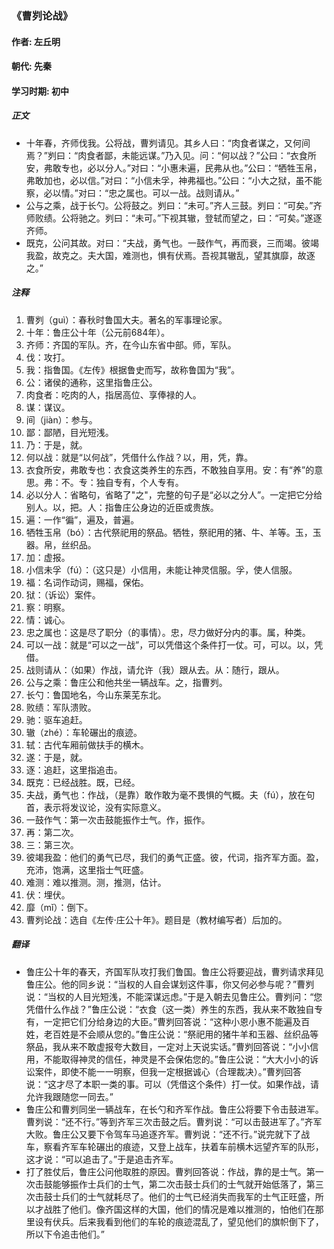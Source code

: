 ### 《曹刿论战》

#### 作者: 左丘明 

#### 朝代: 先秦

#### 学习时期: 初中

##### **正文**

- 十年春，齐师伐我。公将战，曹刿请见。其乡人曰：“肉食者谋之，又何间焉？”刿曰：“肉食者鄙，未能远谋。”乃入见。问：“何以战？”公曰：“衣食所安，弗敢专也，必以分人。”对曰：“小惠未遍，民弗从也。”公曰：“牺牲玉帛，弗敢加也，必以信。”对曰：“小信未孚，神弗福也。”公曰：“小大之狱，虽不能察，必以情。”对曰：“忠之属也。可以一战。战则请从。”
- 公与之乘，战于长勺。公将鼓之。刿曰：“未可。”齐人三鼓。刿曰：“可矣。”齐师败绩。公将驰之。刿曰：“未可。”下视其辙，登轼而望之，曰：“可矣。”遂逐齐师。
- 既克，公问其故。对曰：“夫战，勇气也。一鼓作气，再而衰，三而竭。彼竭我盈，故克之。夫大国，难测也，惧有伏焉。吾视其辙乱，望其旗靡，故逐之。”

##### **注释**

1. 曹刿（guì）：春秋时鲁国大夫。著名的军事理论家。
2. 十年：鲁庄公十年（公元前684年）。
3. 齐师：齐国的军队。齐，在今山东省中部。师，军队。
4. 伐：攻打。
5. 我：指鲁国。《左传》根据鲁史而写，故称鲁国为“我”。
6. 公：诸侯的通称，这里指鲁庄公。
7. 肉食者：吃肉的人，指居高位、享俸禄的人。
8. 谋：谋议。
9. 间（jiàn）：参与。
10. 鄙：鄙陋，目光短浅。
11. 乃：于是，就。
12. 何以战：就是“以何战”，凭借什么作战？以，用，凭，靠。
13. 衣食所安，弗敢专也：衣食这类养生的东西，不敢独自享用。安：有“养”的意思。弗：不。专：独自专有，个人专有。
14. 必以分人：省略句，省略了"之"，完整的句子是“必以之分人”。一定把它分给别人。以，把。人：指鲁庄公身边的近臣或贵族。
15. 遍：一作“徧”，遍及，普遍。
16. 牺牲玉帛（bó）：古代祭祀用的祭品。牺牲，祭祀用的猪、牛、羊等。玉，玉器。帛，丝织品。
17. 加：虚报。
18. 小信未孚（fú）：（这只是）小信用，未能让神灵信服。孚，使人信服。
19. 福：名词作动词，赐福，保佑。
20. 狱：（诉讼）案件。
21. 察：明察。
22. 情：诚心。
23. 忠之属也：这是尽了职分（的事情）。忠，尽力做好分内的事。属，种类。
24. 可以一战：就是“可以之一战”，可以凭借这个条件打一仗。可，可以。以，凭借。
25. 战则请从：（如果）作战，请允许（我）跟从去。从：随行，跟从。
26. 公与之乘：鲁庄公和他共坐一辆战车。之，指曹刿。
27. 长勺：鲁国地名，今山东莱芜东北。
28. 败绩：军队溃败。
29. 驰：驱车追赶。
30. 辙（zhé）：车轮碾出的痕迹。
31. 轼：古代车厢前做扶手的横木。
32. 遂：于是，就。
33. 逐：追赶，这里指追击。
34. 既克：已经战胜。既，已经。
35. 夫战，勇气也：作战，（是靠）敢作敢为毫不畏惧的气概。夫（fú），放在句首，表示将发议论，没有实际意义。
36. 一鼓作气：第一次击鼓能振作士气。作，振作。
37. 再：第二次。
38. 三：第三次。
39. 彼竭我盈：他们的勇气已尽，我们的勇气正盛。彼，代词，指齐军方面。盈，充沛，饱满，这里指士气旺盛。
40. 难测：难以推测。测，推测，估计。
41. 伏：埋伏。
42. 靡（mǐ）：倒下。
43. 曹刿论战：选自《左传·庄公十年》。题目是（教材编写者）后加的。

##### **翻译**

- 鲁庄公十年的春天，齐国军队攻打我们鲁国。鲁庄公将要迎战，曹刿请求拜见鲁庄公。他的同乡说：“当权的人自会谋划这件事，你又何必参与呢？”曹刿说：“当权的人目光短浅，不能深谋远虑。”于是入朝去见鲁庄公。曹刿问：“您凭借什么作战？”鲁庄公说：“衣食（这一类）养生的东西，我从来不敢独自专有，一定把它们分给身边的大臣。”曹刿回答说：“这种小恩小惠不能遍及百姓，老百姓是不会顺从您的。”鲁庄公说：“祭祀用的猪牛羊和玉器、丝织品等祭品，我从来不敢虚报夸大数目，一定对上天说实话。”曹刿回答说：“小小信用，不能取得神灵的信任，神灵是不会保佑您的。”鲁庄公说：“大大小小的诉讼案件，即使不能一一明察，但我一定根据诚心（合理裁决）。”曹刿回答说：“这才尽了本职一类的事。可以（凭借这个条件）打一仗。如果作战，请允许我跟随您一同去。”
- 鲁庄公和曹刿同坐一辆战车，在长勺和齐军作战。鲁庄公将要下令击鼓进军。曹刿说：“还不行。”等到齐军三次击鼓之后。曹刿说：“可以击鼓进军了。”齐军大败。鲁庄公又要下令驾车马追逐齐军。曹刿说：“还不行。”说完就下了战车，察看齐军车轮碾出的痕迹，又登上战车，扶着车前横木远望齐军的队形，这才说：“可以追击了。”于是追击齐军。
- 打了胜仗后，鲁庄公问他取胜的原因。曹刿回答说：作战，靠的是士气。第一次击鼓能够振作士兵们的士气，第二次击鼓士兵们的士气就开始低落了，第三次击鼓士兵们的士气就耗尽了。他们的士气已经消失而我军的士气正旺盛，所以才战胜了他们。像齐国这样的大国，他们的情况是难以推测的，怕他们在那里设有伏兵。后来我看到他们的车轮的痕迹混乱了，望见他们的旗帜倒下了，所以下令追击他们。”